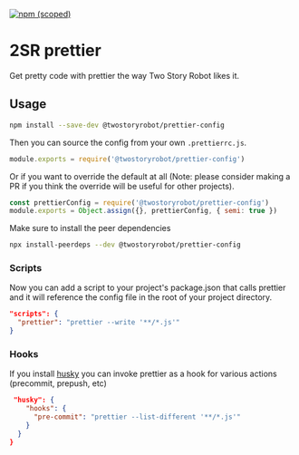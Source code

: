 [![npm (scoped)](https://img.shields.io/npm/v/@twostoryrobot/prettier-config.svg)](https://www.npmjs.com/package/@twostoryrobot/prettier-config)


# 2SR prettier

Get pretty code with prettier the way Two Story Robot likes it.

## Usage

```bash
npm install --save-dev @twostoryrobot/prettier-config
```

Then you can source the config from your own `.prettierrc.js`.

```js
module.exports = require('@twostoryrobot/prettier-config')
```

Or if you want to override the default at all (Note: please consider making a PR
if you think the override will be useful for other projects).

```js
const prettierConfig = require('@twostoryrobot/prettier-config')
module.exports = Object.assign({}, prettierConfig, { semi: true })
```

Make sure to install the peer dependencies

```bash
npx install-peerdeps --dev @twostoryrobot/prettier-config
```

### Scripts

Now you can add a script to your project's package.json that calls prettier and
it will reference the config file in the root of your project directory.

```json
"scripts": {
  "prettier": "prettier --write '**/*.js'"
}
```

### Hooks

If you install [husky](https://github.com/typicode/husky) you can invoke
prettier as a hook for various actions (precommit, prepush, etc)

```json
 "husky": {
    "hooks": {
      "pre-commit": "prettier --list-different '**/*.js'"
    }
  }
}
```

